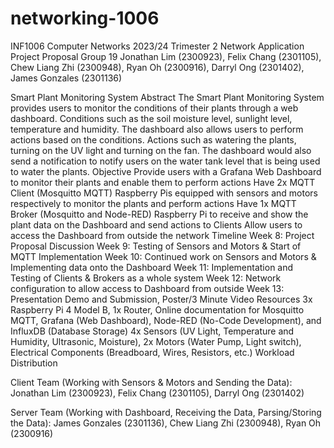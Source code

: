 # networking-1006
INF1006 Computer Networks 2023/24 Trimester 2
Network Application Project Proposal
Group 19
Jonathan Lim (2300923), Felix Chang (2301105), Chew Liang Zhi (2300948), 
Ryan Oh (2300916), Darryl Ong (2301402), James Gonzales (2301136)

Smart Plant Monitoring System
Abstract
The Smart Plant Monitoring System provides users to monitor the conditions of their plants through a web dashboard. Conditions such as the soil moisture level, sunlight level, temperature and humidity. The dashboard also allows users to perform actions based on the conditions. Actions such as watering the plants, turning on the UV light and turning on the fan. The dashboard would also send a notification to notify users on the water tank level that is being used to water the plants.
Objective
Provide users with a Grafana Web Dashboard to monitor their plants and enable them to perform actions
Have 2x MQTT Client (Mosquitto MQTT) Raspberry Pis equipped with sensors and motors respectively to monitor the plants and perform actions
Have 1x MQTT Broker (Mosquitto and Node-RED) Raspberry Pi to receive and show the plant data on the Dashboard and send actions to Clients
Allow users to access the Dashboard from outside the network 
Timeline
Week 8: Project Proposal Discussion
Week 9: Testing of Sensors and Motors & Start of MQTT Implementation
Week 10: Continued work on Sensors and Motors & Implementing data onto the Dashboard
Week 11: Implementation and Testing of Clients & Brokers as a whole system
Week 12: Network configuration to allow access to Dashboard from outside
Week 13: Presentation Demo and Submission, Poster/3 Minute Video
Resources
3x Raspberry Pi 4 Model B, 1x Router, Online documentation for Mosquitto MQTT, Grafana (Web Dashboard), Node-RED (No-Code Development), and InfluxDB (Database Storage)
4x Sensors (UV Light, Temperature and Humidity, Ultrasonic, Moisture), 2x Motors (Water Pump, Light switch), Electrical Components (Breadboard, Wires, Resistors, etc.)
Workload Distribution

Client Team (Working with Sensors & Motors and Sending the Data):
Jonathan Lim (2300923), Felix Chang (2301105), Darryl Ong (2301402)

Server Team (Working with Dashboard, Receiving the Data, Parsing/Storing the Data):
James Gonzales (2301136), Chew Liang Zhi (2300948), Ryan Oh (2300916)
